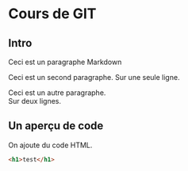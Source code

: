 # Cours de GIT

## Intro

Ceci est un paragraphe Markdown

Ceci est un second paragraphe.
Sur une seule ligne.

Ceci est un autre paragraphe.  
Sur deux lignes.

## Un aperçu de code

On ajoute du code HTML.

```html
<h1>test</h1>
```
